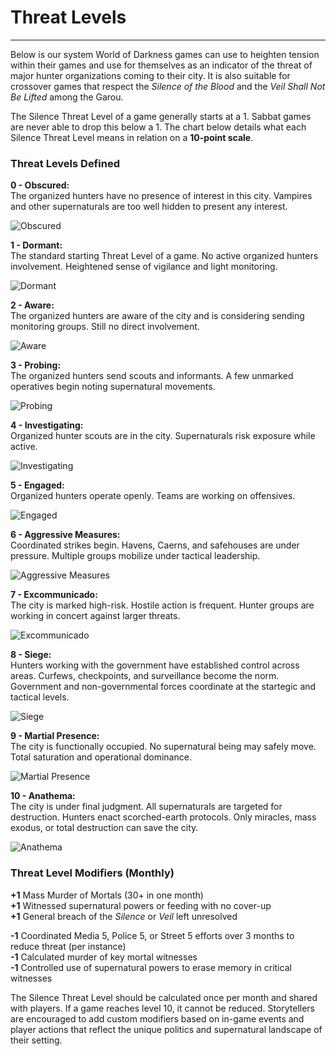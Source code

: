 # Threat Levels

---

Below is our system World of Darkness games can use to heighten tension within their games and use for themselves as an indicator of the threat of major hunter organizations coming to their city. It is also suitable for crossover games that respect the *Silence of the Blood* and the *Veil Shall Not Be Lifted* among the Garou.

The Silence Threat Level of a game generally starts at a 1. Sabbat games are never able to drop this below a 1. The chart below details what each Silence Threat Level means in relation on a **10-point scale**.

### Threat Levels Defined

**0 - Obscured:**  
The organized hunters have no presence of interest in this city. Vampires and other supernaturals are too well hidden to present any interest.

![Obscured](../Media/00-Obscured.png)  

**1 - Dormant:**  
The standard starting Threat Level of a game. No active organized hunters involvement. Heightened sense of vigilance and light monitoring.

![Dormant](../Media/01-Dormant.png)  

**2 - Aware:**  
The organized hunters are aware of the city and is considering sending monitoring groups. Still no direct involvement.

![Aware](../Media/02-Aware.png)  

**3 - Probing:**  
The organized hunters send scouts and informants. A few unmarked operatives begin noting supernatural movements.

![Probing](../Media/03-Probing.png)  

**4 - Investigating:**  
Organized hunter scouts are in the city. Supernaturals risk exposure while active.

![Investigating](../Media/04-Investigating.png)  

**5 - Engaged:**  
Organized hunters operate openly. Teams are working on offensives.

![Engaged](../Media/05-Engaged.png)  

**6 - Aggressive Measures:**  
Coordinated strikes begin. Havens, Caerns, and safehouses are under pressure. Multiple groups mobilize under tactical leadership.

![Aggressive Measures](../Media/06-Aggressive-Measures.png)  

**7 - Excommunicado:**  
The city is marked high-risk. Hostile action is frequent. Hunter groups are working in concert against larger threats.

![Excommunicado](../Media/07-Excommunicado.png)  

**8 - Siege:**  
Hunters working with the government have established control across areas. Curfews, checkpoints, and surveillance become the norm. Government and non-governmental forces coordinate at the startegic and tactical levels.

![Siege](../Media/08-Seige.png)  

**9 - Martial Presence:**  
The city is functionally occupied. No supernatural being may safely move. Total saturation and operational dominance.

![Martial Presence](../Media/09-Martial-Presence.png)  

**10 - Anathema:**  
The city is under final judgment. All supernaturals are targeted for destruction. Hunters enact scorched-earth protocols. Only miracles, mass exodus, or total destruction can save the city.

![Anathema](../Media/10-Anathema.png)  

### Threat Level Modifiers (Monthly)

**+1** Mass Murder of Mortals (30+ in one month)  
**+1** Witnessed supernatural powers or feeding with no cover-up  
**+1** General breach of the *Silence* or *Veil* left unresolved  

**-1** Coordinated Media 5, Police 5, or Street 5 efforts over 3 months to reduce threat (per instance)  
**-1** Calculated murder of key mortal witnesses  
**-1** Controlled use of supernatural powers to erase memory in critical witnesses  

The Silence Threat Level should be calculated once per month and shared with players. If a game reaches level 10, it cannot be reduced. Storytellers are encouraged to add custom modifiers based on in-game events and player actions that reflect the unique politics and supernatural landscape of their setting.
